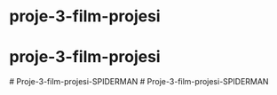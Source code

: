 # proje-3-film-projesi
# proje-3-film-projesi
#   P r o j e - 3 - f i l m - p r o j e s i - S P I D E R M A N  
 #   P r o j e - 3 - f i l m - p r o j e s i - S P I D E R M A N  
 